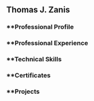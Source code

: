 ## Thomas J. Zanis 
### **Professional Profile
### **Professional Experience
### **Technical Skills
### **Certificates
### **Projects 
